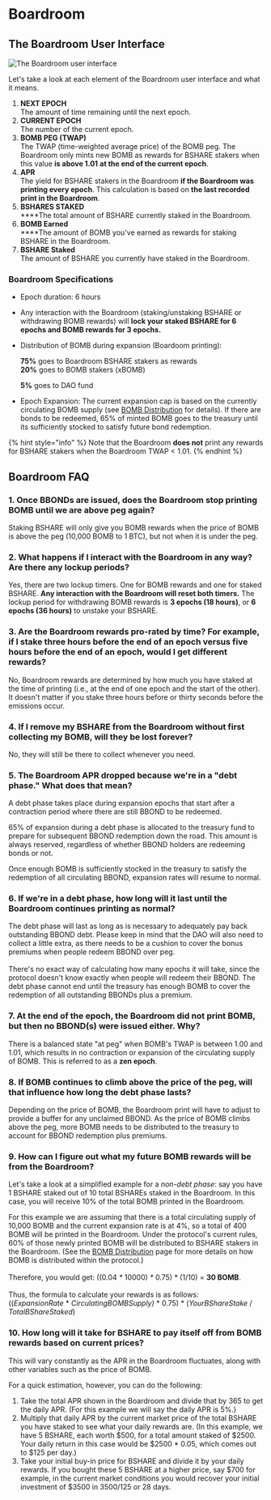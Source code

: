 # Boardroom

## The Boardroom User Interface

![The Boardroom user interface](<../.gitbook/assets/Screenshot 2022-01-26 193115.png>)

Let's take a look at each element of the Boardroom user interface and what it means.

1. **NEXT EPOCH**\
   The amount of time remaining until the next epoch.
2. **CURRENT EPOCH**\
   The number of the current epoch.
3. **BOMB PEG (TWAP)**\
   The TWAP (time-weighted average price) of the BOMB peg. The Boardroom only mints new BOMB as rewards for BSHARE stakers when this value **is above 1.01** **at the end of the current epoch**.
4. **APR**\
   The yield for BSHARE stakers in the Boardroom **if the Boardroom was printing every epoch**. This calculation is based on **the last recorded print in the Boardroom**.
5. **BSHARES STAKED**\
   ****The total amount of BSHARE currently staked in the Boardroom.
6. **BOMB Earned**\
   ****The amount of BOMB you've earned as rewards for staking BSHARE in the Boardroom.
7. **BSHARE Staked**\
   The amount of BSHARE you currently have staked in the Boardroom.

### Boardroom Specifications

* Epoch duration: 6 hours
* Any interaction with the Boardroom (staking/unstaking BSHARE or withdrawing BOMB rewards) will **lock your staked BSHARE for 6 epochs and BOMB rewards for 3 epochs.**&#x20;
*   Distribution of BOMB during expansion (Boardoom printing):

    **75%** goes to Boardroom BSHARE stakers as rewards\
    **20%** goes to BOMB stakers (xBOMB)

    **5%** goes to DAO fund
* Epoch Expansion: The current expansion cap is based on the currently circulating BOMB supply (see [BOMB Distribution](bomb-distribution.md) for details). If there are bonds to be redeemed, 65% of minted BOMB goes to the treasury until its sufficiently stocked to satisfy future bond redemption.

{% hint style="info" %}
Note that the Boardroom **does not** print any rewards for BSHARE stakers when the Boardroom TWAP < 1.01.
{% endhint %}

## Boardroom FAQ

### **1. Once BBONDs are issued, does the Boardroom stop printing BOMB until we are above peg again?**

Staking BSHARE will only give you BOMB rewards when the price of BOMB is above the peg (10,000 BOMB to 1 BTC), but not when it is under the peg.

### **2. What happens if I interact with the Boardroom in any way? Are there any lockup periods?**

Yes, there are two lockup timers. One for BOMB rewards and one for staked BSHARE. **Any interaction with the Boardroom will reset both timers.** The lockup period for withdrawing BOMB rewards is **3 epochs (18 hours)**, or **6 epochs (36 hours)** to unstake your BSHARE.

### **3. Are the Boardroom rewards pro-rated by time? For example, if I stake three hours before the end of an epoch versus five hours before the end of an epoch, would I get different rewards?**

No, Boardroom rewards are determined by how much you have staked at the time of printing (i.e., at the end of one epoch and the start of the other). It doesn't matter if you stake three hours before or thirty seconds before the emissions occur.

### 4. If I remove my BSHARE from the Boardroom without first collecting my BOMB, will they be lost forever?

No, they will still be there to collect whenever you need.

### 5. The Boardroom APR dropped because we're in a "debt phase." What does that mean?

A debt phase takes place during expansion epochs that start after a contraction period where there are still BBOND to be redeemed.

65% of expansion during a debt phase is allocated to the treasury fund to prepare for subsequent BBOND redemption down the road. This amount is always reserved, regardless of whether BBOND holders are redeeming bonds or not.

Once enough BOMB is sufficiently stocked in the treasury to satisfy the redemption of all circulating BBOND, expansion rates will resume to normal.

### 6. If we're in a debt phase, how long will it last until the Boardroom continues printing as normal?

The debt phase will last as long as is necessary to adequately pay back outstanding BBOND debt. Please keep in mind that the DAO will also need to collect a little extra, as there needs to be a cushion to cover the bonus premiums when people redeem BBOND over peg.\
\
There's no exact way of calculating how many epochs it will take, since the protocol doesn't know exactly when people will redeem their BBOND. The debt phase cannot end until the treasury has enough BOMB to cover the redemption of all outstanding BBONDs plus a premium.

### 7. At the end of the epoch, the Boardroom did not print BOMB, but then no BBOND(s) were issued either. Why?

There is a balanced state "at peg" when BOMB's TWAP is between 1.00 and 1.01, which results in no contraction or expansion of the circulating supply of BOMB. This is referred to as a **zen epoch**.

### 8. If BOMB continues to climb above the price of the peg, will that influence how long the debt phase lasts?

Depending on the price of BOMB, the Boardroom print will have to adjust to provide a buffer for any unclaimed BBOND. As the price of BOMB climbs above the peg, more BOMB needs to be distributed to the treasury to account for BBOND redemption plus premiums.

### 9. How can I figure out what my future BOMB rewards will be from the Boardroom?

Let's take a look at a simplified example for a _non-debt phase_: say you have 1 BSHARE staked out of 10 total BSHAREs staked in the Boardroom. In this case, you will receive 10% of the total BOMB printed in the Boardroom.&#x20;

For this example we are assuming that there is a total circulating supply of 10,000 BOMB and the current expansion rate is at 4%, so a total of 400 BOMB will be printed in the Boardroom. Under the protocol's current rules, 60% of those newly printed BOMB will be distributed to BSHARE stakers in the Boardroom. (See the [BOMB Distribution](bomb-distribution.md) page for more details on how BOMB is distributed within the protocol.)\
\
Therefore, you would get: ((0.04 _\*_ 10000) _\*_ 0.75) \* (1/10) = **30 BOMB**.\
\
Thus, the formula to calculate your rewards is as follows:\
((_ExpansionRate_ \* _CirculatingBOMBSupply)_ \* 0.75) \* (_YourBShareStake_ / _TotalBShareStaked_)

### 10. How long will it take for BSHARE to pay itself off from BOMB rewards based on current prices?

This will vary constantly as the APR in the Boardroom fluctuates, along with other variables such as the price of BOMB.

&#x20;For a quick estimation, however, you can do the following:

1. Take the total APR shown in the Boardroom and divide that by 365 to get the daily APR. (For this example we will say the daily APR is 5%.) 
2. Multiply that daily APR by the current market price of the total BSHARE you have staked to see what your daily rewards are. (In this example, we have 5 BSHARE, each worth $500, for a total amount staked of $2500. Your daily return in this case would be $2500 \* 0.05, which comes out to $125 per day.)
3. Take your initial buy-in price for BSHARE and divide it by your daily rewards. If you bought these 5 BSHARE at a higher price, say $700 for example, in the current market conditions you would recover your initial investment of $3500 in 3500/125 or 28 days.
